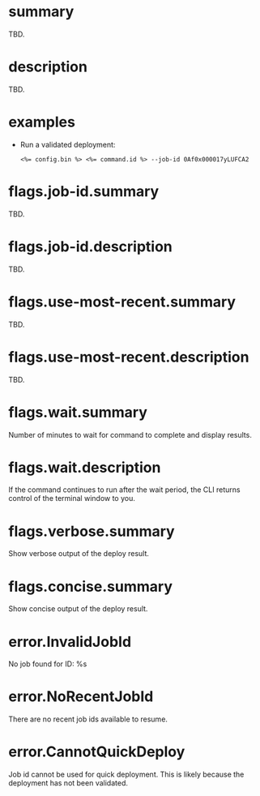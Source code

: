 # summary

TBD.

# description

TBD.

# examples

- Run a validated deployment:

      <%= config.bin %> <%= command.id %> --job-id 0Af0x000017yLUFCA2

# flags.job-id.summary

TBD.

# flags.job-id.description

TBD.

# flags.use-most-recent.summary

TBD.

# flags.use-most-recent.description

TBD.

# flags.wait.summary

Number of minutes to wait for command to complete and display results.

# flags.wait.description

If the command continues to run after the wait period, the CLI returns control of the terminal window to you.

# flags.verbose.summary

Show verbose output of the deploy result.

# flags.concise.summary

Show concise output of the deploy result.

# error.InvalidJobId

No job found for ID: %s

# error.NoRecentJobId

There are no recent job ids available to resume.

# error.CannotQuickDeploy

Job id cannot be used for quick deployment. This is likely because the deployment has not been validated.
